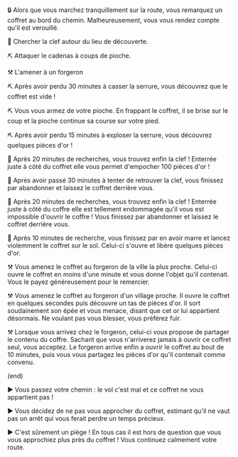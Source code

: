 🔒 Alors que vous marchez tranquillement sur la route, vous remarquez un coffret au bord du chemin. Malheureusement, vous vous rendez compte qu'il est verouillé.


🔑 Chercher la clef autour du lieu de découverte.

⛏️ Attaquer le cadenas à coups de pioche. 

⚒️ L'amener à un forgeron


:pick: Après avoir perdu 30 minutes à casser la serrure, vous découvrez que le coffret est vide !

:pick: Vous vous armez de votre pioche. En frappant le coffret, il se brise sur le coup et la pioche continue sa course sur votre pied. 

:pick: Après avoir perdu 15 minutes à exploser la serrure, vous découvrez quelques pièces d'or !


:key: Après 20 minutes de recherches, vous trouvez enfin la clef ! Enterrée juste à côté du coffret elle vous permet d'empocher 100 pièces d'or !

:key: Après avoir passé 30 minutes à tenter de retrouver la clef, vous finissez par abandonner et laissez le coffret derrière vous.

:key: Après 20 minutes de recherches, vous trouvez enfin la clef ! Enterrée juste à côté du coffre elle est tellement endommagée qu'il vous est impossible d'ouvrir le coffre ! Vous finissez par abandonner et laissez le coffret derrière vous.

:key: Après 10 minutes de recherche, vous finissez par en avoir marre et lancez violemment le coffret sur le sol. Celui-ci s'ouvre et libère quelques pièces d'or.


:hammer_and_pick: Vous amenez le coffret au forgeron de la ville la plus proche. Celui-ci ouvre le coffret en moins d'une minute et vous donne l'objet qu'il contenait. Vous le payez généreusement pour le remercier.

:hammer_and_pick: Vous amenez le coffret au forgeron d'un village proche. Il ouvre le coffret en quelques secondes puis découvre un tas de pièces d'or. Il sort soudainement son épée et vous menace, disant que cet or lui appartient désormais. Ne voulant pas vous blesser, vous préférez fuir.

:hammer_and_pick: Lorsque vous arrivez chez le forgeron, celui-ci vous propose de partager le contenu du coffre. Sachant que vous n'arriverez jamais à ouvrir ce coffret seul, vous acceptez. Le forgeron arrive enfin a ouvrir le coffret au bout de 10 minutes, puis vous vous partagez les pièces d'or qu'il contenait comme convenu.


(end)

:arrow_forward: Vous passez votre chemin : le vol c'est mal et ce coffret ne vous appartient pas !

:arrow_forward: Vous décidez de ne pas vous approcher du coffret, estimant qu'il ne vaut pas un arrêt qui vous ferait perdre un temps précieux.

:arrow_forward: C'est sûrement un piège ! En tous cas il est hors de question que vous vous approchiez plus près du coffret ! Vous continuez calmement votre route.
